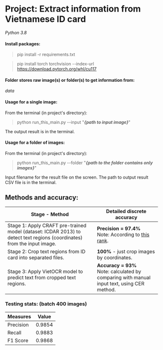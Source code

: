 # Project: Extract information from Vietnamese ID card

_Python 3.8_
#### Install packages:
> pip install -r requirements.txt  

> pip install torch torchvision --index-url https://download.pytorch.org/whl/cu117

#### Folder stores raw image(s) or folder(s) to get information from: 
_data_

#### Usage for a single image: 
From the terminal (in project's directory):  
> python run_this_main.py --input "**_{path to input image}_**"

The output result is in the terminal.

#### Usage for a folder of images: 
From the terminal (in project's directory):  
> python run_this_main.py --folder "**_{path to the folder contains only images}_**"

Input filename for the result file on the screen. The path to output result CSV file is in the terminal.

## Methods and accuracy:
| Stage - Method                                                                                                          | Detailed discrete accuracy                                                                                                                |
|-------------------------------------------------------------------------------------------------------------------------|-------------------------------------------------------------------------------------------------------------------------------------------|
| Stage 1: Apply CRAFT pre-trained model (dataset: ICDAR 2013) to detect text regions (coordinates) from the input image. | **Precision = 97.4%**<br/>Note: According to [this rank](https://paperswithcode.com/paper/character-region-awareness-for-text-detection). |
| Stage 2: Crop text regions from ID card into separated files.                                                           | **100%** - just crop images by coordinates.                                                                                               |
| Stage 3: Apply VietOCR model to predict text from cropped text regions.                                                 | **Accuracy = 93%** <br/>Note: calculated by comparing with manual input text, using CER method.                                           |

### Testing stats: (batch 400 images)
| Measures | Value  |
|----------|--------|
| Precision | 0.9854 |
| Recall   | 0.9883 |
| F1 Score | 0.9868 |
